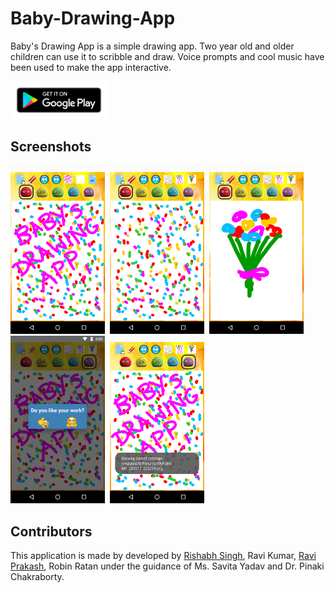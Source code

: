 # Baby-Drawing-App
Baby's Drawing App is a simple drawing app. Two year old and older children can use it to scribble and draw. Voice prompts and cool music have been used to make the app interactive.

<a href="https://play.google.com/store/apps/details?id=com.india.apkcrew.babysdrawingapp"><img alt="Get it on Google Play" src="screenshots/google-play-badge.png" height="60px"/></a>

## Screenshots
<img src="screenshots/Screenshot1.png" height="30%" width="30%">&nbsp;
<img src="screenshots/Screenshot2.png" height="30%" width="30%">&nbsp;
<img src="screenshots/Screenshot3.png" height="30%" width="30%">&nbsp;
<img src="screenshots/Screenshot4.png" height="30%" width="30%">&nbsp;
<img src="screenshots/Screenshot5.png" height="30%" width="30%">&nbsp;

## Contributors
This application is made by developed by [Rishabh Singh](https://github.com/rishabh-smpx), Ravi Kumar, [Ravi Prakash](https://github.com/ravip18596), Robin Ratan under the guidance of Ms. Savita Yadav and Dr. Pinaki Chakraborty.